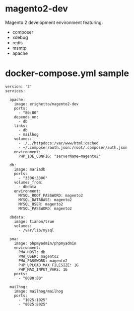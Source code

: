 # magento2-dev
Magento 2 development environment featuring:
* composer
* xdebug
* redis
* msmtp
* apache

# docker-compose.yml sample

    version: '2'
    services:
    
      apache:
        image: erighetto/magento2-dev
        ports:
          - "80:80"
        depends_on:
          - db
        links:
          - db
          - mailhog
        volumes:
          - ./../httpdocs:/var/www/html:cached
          - ~/.composer/auth.json:/root/.composer/auth.json
        environment:
          PHP_IDE_CONFIG: "serverName=magento2"
    
      db:
        image: mariadb
        ports:
          - "3306:3306"
        volumes_from:
          - dbdata
        environment:
          MYSQL_ROOT_PASSWORD: magento2
          MYSQL_DATABASE: magento2
          MYSQL_USER: magento2
          MYSQL_PASSWORD: magento2
    
      dbdata:
        image: tianon/true
        volumes:
          - /var/lib/mysql
    
      pma:
        image: phpmyadmin/phpmyadmin
        environment:
          PMA_HOST: db
          PMA_USER: magento2
          PMA_PASSWORD: magento2
          PHP_UPLOAD_MAX_FILESIZE: 1G
          PHP_MAX_INPUT_VARS: 1G
        ports:
          - "8080:80"
    
      mailhog:
        image: mailhog/mailhog
        ports:
          - "1025:1025"
          - "8025:8025"


